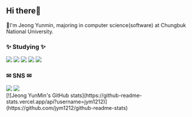 <h2 align="left"> Hi there👋 </h3>
<p align="leftr"> 🌱I'm Jeong Yunmin, majoring in computer science(software) at Chungbuk National University. </p>
<h3 align="left"> ✨ Studying ✨</h3>
<div align="left">
    <img src="https://img.shields.io/badge/C-8B9CC?style=flat&logo=C&logoColor=white">
    <img src="https://img.shields.io/badge/C++-00599C?style=flat&logo=C++&logoColor=white">
    <img src="https://img.shields.io/badge/Java-007396?style=flat&logo=Java&logoColor=white">
    <img src="https://img.shields.io/badge/JavaScript-F7DF1E?style=flat&logo=JavaScript&logoColor=white">
    <img src="https://img.shields.io/badge/Python-3776AB?style=flat&logo=Python&logoColor=white">
</div>
<h3 align="left"> ️✉ SNS ✉ </h3>
<div align="left">
    <a href="wda021212@gmail.com" target="_blank"><img src="https://img.shields.io/badge/Gmail-EA4335?style=flat&logo=Gmail&logoColor=white"/></a>
    <a href="https://velog.io/@wda021212" target="_blank"><img src="https://img.shields.io/badge/Velog-20C997?style=flat&logo=Velog&logoColor=white"/></a>
</div>
<div>
    [![Jeong YunMin's GitHub stats](https://github-readme-stats.vercel.app/api?username=jym1212)](https://github.com/jym1212/github-readme-stats)
</div>
